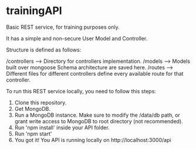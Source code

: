 # trainingAPI
Basic REST service, for training purposes only.

It has a simple and non-secure User Model and Controller.

Structure is defined as follows:

/controllers --> Directory for controllers implementation.
/models --> Models built over mongoose Schema architecture are saved here.
/routes --> Different files for different controllers define every available route for that controller.

To run this REST service locally, you need to follow this steps:

1. Clone this repository.
2. Get MongoDB.
3. Run a MongoDB instance. Make sure to modify the /data/db path, or grant write access to MongoDB to root directory (not recommended).
4. Run 'npm install' inside your API folder.
5. Run 'npm start'
6. You got it! You API is running locally on http://localhost:3000/api

